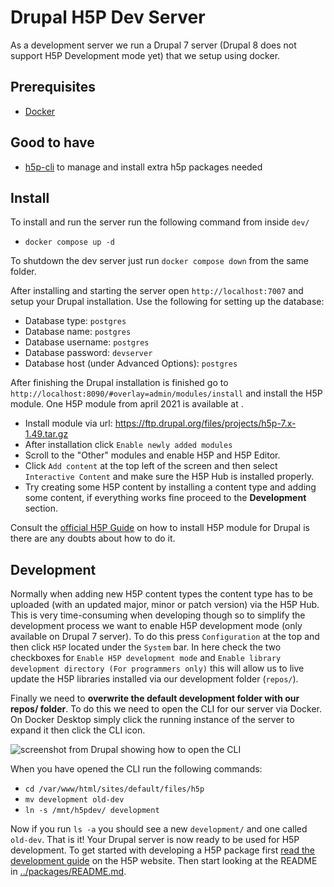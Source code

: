 # Drupal H5P Dev Server
As a development server we run a Drupal 7 server (Drupal 8 does not support H5P Development mode yet) that we setup using docker.

## Prerequisites
* [Docker](https://www.docker.com/get-started)

## Good to have
* [h5p-cli](https://h5p.org/h5p-cli-guide) to manage and install extra h5p packages needed

## Install
To install and run the server run the following command from inside `dev/`
* `docker compose up -d`

To shutdown the dev server just run `docker compose down` from the same folder.

After installing and starting the server open `http://localhost:7007` and setup your Drupal installation. Use the following for setting up the database:
* Database type: `postgres`
* Database name: `postgres`
* Database username: `postgres`
* Database password: `devserver`
* Database host (under Advanced Options): `postgres`

After finishing the Drupal installation is finished go to `http://localhost:8090/#overlay=admin/modules/install` and install the H5P module. One H5P module from april 2021 is available at .
* Install module via url: https://ftp.drupal.org/files/projects/h5p-7.x-1.49.tar.gz
* After installation click `Enable newly added modules`
* Scroll to the "Other" modules and enable H5P and H5P Editor.
* Click `Add content` at the top left of the screen and then select `Interactive Content` and make sure the H5P Hub is installed properly.
* Try creating some H5P content by installing a content type and adding some content, if everything works fine proceed to the **Development** section.

Consult the [official H5P Guide](https://h5p.org/documentation/setup/drupal7) on how to install H5P module for Drupal is there are any doubts about how to do it.

## Development
Normally when adding new H5P content types the content type has to be uploaded (with an updated major, minor or patch version) via the H5P Hub. This is very time-consuming when developing though so to simplify the development process we want to enable H5P development mode (only available on Drupal 7 server). To do this press `Configuration` at the top and then click `H5P` located under the `System` bar. In here check the two checkboxes for `Enable H5P development mode` and `Enable library development directory (For programmers only)` this will allow us to live update the H5P libraries installed via our development folder (`repos/`).

Finally we need to **overwrite the default development folder with our repos/ folder**. To do this we need to open the CLI for our server via Docker. On Docker Desktop simply click the running instance of the server to expand it then click the CLI icon.

![screenshot from Drupal showing how to open the CLI](readme-imgs/drupal-cli.PNG)

When you have opened the CLI run the following commands:
* `cd /var/www/html/sites/default/files/h5p`
* `mv development old-dev`
* `ln -s /mnt/h5pdev/ development`

Now if you run `ls -a` you should see a new `development/` and one called `old-dev`. That is it! Your Drupal server is now ready to be used for H5P development. To get started with developing a H5P package first [read the development guide](https://h5p.org/developers) on the H5P website. Then start looking at the README in [../packages/README.md](../packages/Demo/README.md).
